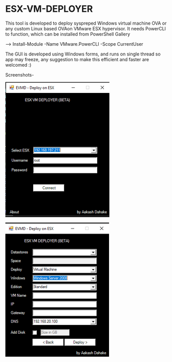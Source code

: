 # ESX-VM-DEPLOYER

This tool is developed to deploy syspreped Windows virtual machine OVA or any custom Linux based OVAon VMware ESX hypervisor.
It needs PowerCLI to function, which can be installed from PowerShell Gallery

--> Install-Module -Name VMware.PowerCLI -Scope CurrentUser

The GUI is developed using Windows forms, and runs on single thread so app may freeze, any suggestion to make this efficient and faster are welcomed :)


Screenshots-


![Login UI](Login.png)


![Data Form](Form.png)
